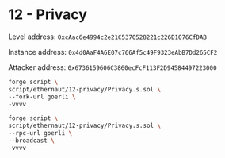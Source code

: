 # 12 - Privacy

Level address: `0xcAac6e4994c2e21C5370528221c226D1076CfDAB`

Instance address: `0x4d0AaF4A6E07c766Af5c49F9323eAbB7Dd265CF2`

Attacker address: `0x6736159606C3860ecFcF113F2D94584497223000`

```sh
forge script \
script/ethernaut/12-privacy/Privacy.s.sol \
--fork-url goerli \
-vvvv
```

```sh
forge script \
script/ethernaut/12-privacy/Privacy.s.sol \
--rpc-url goerli \
--broadcast \
-vvvv
```

